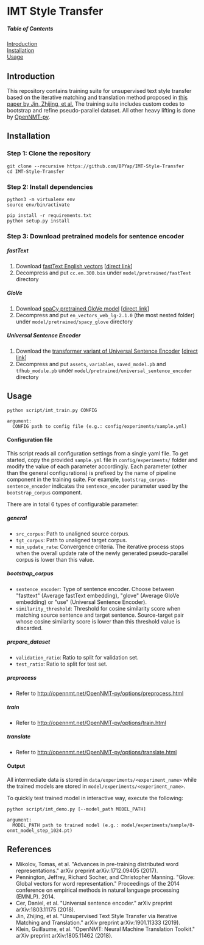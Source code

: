 # IMT Style Transfer

##### Table of Contents  
[Introduction](#introduction)  
[Installation](#installation)  
[Usage](#usage) 

## Introduction
This repository contains training suite for unsupervised text style transfer based on the iterative matching and translation method proposed in [this paper by Jin, Zhijing, et al.](https://arxiv.org/abs/1901.11333) The training suite includes custom codes to bootstrap and refine pseudo-parallel dataset. All other heavy lifting is done by [OpenNMT-py](https://github.com/OpenNMT/OpenNMT-py). 

## Installation
### Step 1: Clone the repository
```
git clone --recursive https://github.com/BPYap/IMT-Style-Transfer
cd IMT-Style-Transfer
```
### Step 2: Install dependencies
```
python3 -m virtualenv env
source env/bin/activate

pip install -r requirements.txt
python setup.py install
```
### Step 3: Download pretrained models for sentence encoder
##### fastText
1. Download [fastText English vectors](https://fasttext.cc/docs/en/crawl-vectors.html) [[direct link](https://dl.fbaipublicfiles.com/fasttext/vectors-crawl/cc.en.300.bin.gz)]
2. Decompress and put `cc.en.300.bin` under `model/pretrained/fastText` directory
##### GloVe
1. Download [spaCy pretrained GloVe model](https://spacy.io/models/en#en_vectors_web_lg) [[direct link](https://github.com/explosion/spacy-models/releases/download/en_vectors_web_lg-2.1.0/en_vectors_web_lg-2.1.0.tar.gz)]
2. Decompress and put `en_vectors_web_lg-2.1.0` (the most nested folder) under `model/pretrained/spacy_glove` directory
##### Universal Sentence Encoder
1. Download the [transformer variant of Universal Sentence Encoder](https://tfhub.dev/google/universal-sentence-encoder-large/3) [[direct link](https://tfhub.dev/google/universal-sentence-encoder-large/3?tf-hub-format=compressed)]
2. Decompress and put `assets`, `variables`, `saved_model.pb` and `tfhub_module.pb` under `model/pretrained/universal_sentence_encoder` directory

## Usage
```
python script/imt_train.py CONFIG

argument:
  CONFIG path to config file (e.g.: config/experiments/sample.yml)
```

#### Configuration file
This script reads all configuration settings from a single yaml file. To get started, copy the provided `sample.yml` file in `config/experiments/` folder and modify the value of each parameter accordingly. Each parameter (other than the general configurations) is prefixed by the name of pipeline component in the training suite. For example, `bootstrap_corpus-sentence_encoder` indicates the `sentence_encoder` parameter used by the `bootstrap_corpus` component.

There are in total 6 types of configurable parameter:
##### general
 - `src_corpus`: Path to unaligned source corpus.
 - `tgt_corpus`: Path to unaligned target corpus.
 - `min_update_rate`: Convergence criteria. The iterative process stops when the overall update rate of the newly generated pseudo-parallel corpus is lower than this value.
 
##### bootstrap_corpus
 - `sentence_encoder`: Type of sentence encoder. Choose between "fasttext" (Average fastText embedding), "glove" (Average GloVe embedding) or "use" (Universal Sentence Encoder).
 - `similarity_threshold`: Threshold for cosine similarity score when matching source sentence and target sentence. Source-target pair whose cosine similarity score is lower than this threshold value is discarded.

##### prepare_dataset
 - `validation_ratio`: Ratio to split for validation set.
 - `test_ratio`: Ratio to split for test set.
 
##### preprocess
 - Refer to http://opennmt.net/OpenNMT-py/options/preprocess.html
 
##### train
 - Refer to http://opennmt.net/OpenNMT-py/options/train.html
 
##### translate
 - Refer to http://opennmt.net/OpenNMT-py/options/translate.html

#### Output
All intermediate data is stored in `data/experiments/<experiment_name>` while the trained models are stored in `model/experiments/<experiment_name>`.

To quickly test trained model in interactive way, execute the following:
```
python script/imt_demo.py [--model_path MODEL_PATH]
 
argument:
  MODEL_PATH path to trained model (e.g.: model/experiments/sample/0-onmt_model_step_1024.pt)
```

## References
- Mikolov, Tomas, et al. "Advances in pre-training distributed word representations." arXiv preprint arXiv:1712.09405 (2017).
- Pennington, Jeffrey, Richard Socher, and Christopher Manning. "Glove: Global vectors for word representation." Proceedings of the 2014 conference on empirical methods in natural language processing (EMNLP). 2014.
- Cer, Daniel, et al. "Universal sentence encoder." arXiv preprint arXiv:1803.11175 (2018).
- Jin, Zhijing, et al. "Unsupervised Text Style Transfer via Iterative Matching and Translation." arXiv preprint arXiv:1901.11333 (2019).
- Klein, Guillaume, et al. "OpenNMT: Neural Machine Translation Toolkit." arXiv preprint arXiv:1805.11462 (2018).
